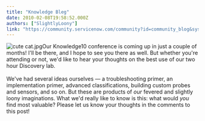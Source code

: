 ```yaml
---
title: "Knowledge Bleg"
date: 2010-02-08T19:58:52.000Z
authors: ["SlightlyLoony"]
link: "https://community.servicenow.com/community?id=community_blog&sys_id=26cda2e9dbd0dbc01dcaf3231f961904"
---
```

<p><img __jive_id="6749" alt="cute cat.jpg" class="jive-image" style="width: imagecache/Medium/SlightlyLoony/cute cat.jpg; height: auto;" />Our Knowledge10 conference is coming up in just a couple of months! I'll be there, and I hope to see you there as well. But whether you're attending or not, we'd like to hear your thoughts on the best use of our two hour Discovery lab.<br /><br />We've had several ideas ourselves — a troubleshooting primer, an implementation primer, advanced classifications, building custom probes and sensors, and so on. But these are products of <i>our</i> fevered and slightly loony imaginations. What we'd really like to know is this: what would <i>you</i> find most valuable? Please let us know your thoughts in the comments to this post!<br /><!--break--></p>